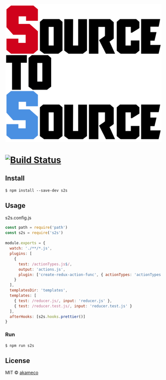 [![s2s](https://raw.githubusercontent.com/akameco/logos/master/s2s.png)](https://github.com/akameco/s2s)

# [![Build Status](https://travis-ci.org/akameco/s2s.svg?branch=master)](https://travis-ci.org/akameco/s2s)


## Install

```
$ npm install --save-dev s2s
```


## Usage

s2s.config.js

```js
const path = require('path')
const s2s = require('s2s')

module.exports = {
  watch: './**/*.js',
  plugins: [
    {
      test: /actionTypes.js$/,
      output: 'actions.js',
      plugin: ['create-redux-action-func', { actionTypes: 'actionTypes.js' }]
    }
  ],
  templatesDir: 'templates',
  templates: [
    { test: /reducer.js/, input: 'reducer.js' },
    { test: /reducer.test.js/, input: 'reducer.test.js' }
  ],
  afterHooks: [s2s.hooks.prettier()]
}
```

### Run

```
$ npm run s2s
```


## License

MIT © [akameco](http://akameco.github.io)
